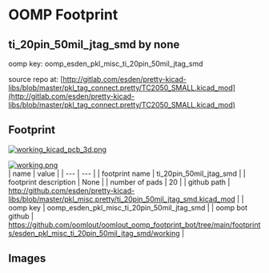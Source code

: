 # OOMP Footprint  
## ti_20pin_50mil_jtag_smd  by none  
  
oomp key: oomp_esden_pkl_misc_ti_20pin_50mil_jtag_smd  
  
source repo at: [http://gitlab.com/esden/pretty-kicad-libs/blob/master/pkl_tag_connect.pretty/TC2050_SMALL.kicad_mod](http://gitlab.com/esden/pretty-kicad-libs/blob/master/pkl_tag_connect.pretty/TC2050_SMALL.kicad_mod)  
## Footprint  
  
[![working_kicad_pcb_3d.png](working_kicad_pcb_3d_600.png)](working_kicad_pcb_3d.png)  
  
[![working.png](working_600.png)](working.png)  
| name | value | 
| --- | --- | 
| footprint name | ti_20pin_50mil_jtag_smd | 
| footprint description | None | 
| number of pads | 20 | 
| github path | http://github.com/esden/pretty-kicad-libs/blob/master/pkl_misc.pretty/ti_20pin_50mil_jtag_smd.kicad_mod | 
| oomp key | oomp_esden_pkl_misc_ti_20pin_50mil_jtag_smd | 
| oomp bot github | https://github.com/oomlout/oomlout_oomp_footprint_bot/tree/main/footprints/esden_pkl_misc_ti_20pin_50mil_jtag_smd/working | 
## Images  
